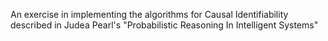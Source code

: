 An exercise in implementing the algorithms for Causal Identifiability described in Judea Pearl's "Probabilistic Reasoning In Intelligent Systems"
